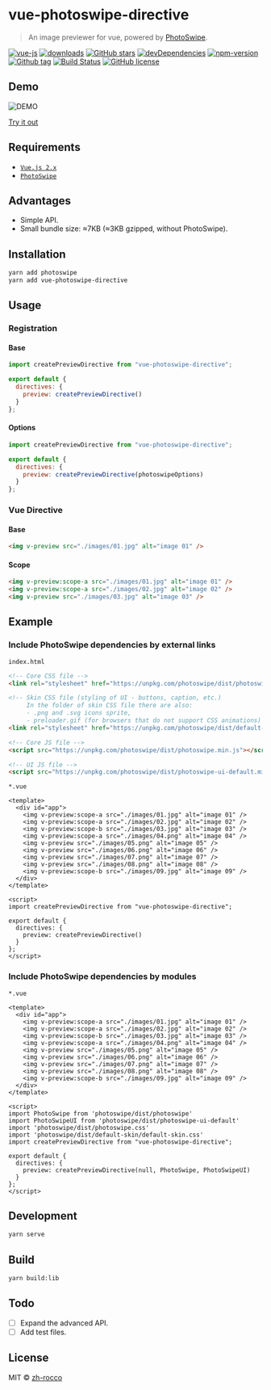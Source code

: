# vue-photoswipe-directive

> An image previewer for vue, powered by [PhotoSwipe](https://github.com/dimsemenov/PhotoSwipe).

[![vue-js](https://img.shields.io/badge/vue.js-2.x-brightgreen.svg?maxAge=604800)](https://vuejs.org/)
[![downloads](https://img.shields.io/npm/dt/vue-photoswipe-directive.svg)](http://npm-stats.com/~packages/vue-photoswipe-directive)
[![GitHub stars](https://img.shields.io/github/stars/zh-rocco/vue-photoswipe-directive.svg)](https://github.com/zh-rocco/vue-photoswipe-directive/stargazers)
[![devDependencies](https://img.shields.io/david/dev/zh-rocco/vue-photoswipe-directive.svg)](https://david-dm.org/zh-rocco/vue-photoswipe-directive?type=dev)
[![npm-version](https://img.shields.io/npm/v/vue-photoswipe-directive.svg?maxAge=3600)](https://www.npmjs.com/package/vue-photoswipe-directive)
[![Github tag](https://img.shields.io/github/tag/zh-rocco/vue-photoswipe-directive.svg?maxAge=3600)](https://github.com/zh-rocco/vue-photoswipe-directive/)
[![Build Status](https://travis-ci.org/zh-rocco/vue-photoswipe-directive.svg?branch=master)](https://travis-ci.org/zh-rocco/vue-photoswipe-directive)
[![GitHub license](https://img.shields.io/github/license/zh-rocco/vue-photoswipe-directive.svg)](https://github.com/zh-rocco/vue-photoswipe-directive/blob/master/LICENSE)

## Demo

![DEMO](https://repository-images.githubusercontent.com/194109246/dc703a00-9b42-11e9-920a-e84b3b3b7ac3)

[Try it out](https://zh-rocco.github.io/vue-photoswipe-directive/)

## Requirements

- [`Vue.js 2.x`](https://cn.vuejs.org/)
- [`PhotoSwipe`](https://github.com/dimsemenov/PhotoSwipe)

## Advantages

- Simple API.
- Small bundle size: ≈7KB (≈3KB gzipped, without PhotoSwipe).

## Installation

```bash
yarn add photoswipe
yarn add vue-photoswipe-directive
```

## Usage

### Registration

#### Base

```js
import createPreviewDirective from "vue-photoswipe-directive";

export default {
  directives: {
    preview: createPreviewDirective()
  }
};
```

#### Options

```js
import createPreviewDirective from "vue-photoswipe-directive";

export default {
  directives: {
    preview: createPreviewDirective(photoswipeOptions)
  }
};
```

### Vue Directive

#### Base

```html
<img v-preview src="./images/01.jpg" alt="image 01" />
```

#### Scope

```html
<img v-preview:scope-a src="./images/01.jpg" alt="image 01" />
<img v-preview:scope-a src="./images/02.jpg" alt="image 02" />
<img v-preview src="./images/03.jpg" alt="image 03" />
```

## Example

### Include PhotoSwipe dependencies by external links

`index.html`

```html
<!-- Core CSS file -->
<link rel="stylesheet" href="https://unpkg.com/photoswipe/dist/photoswipe.css" />

<!-- Skin CSS file (styling of UI - buttons, caption, etc.)
     In the folder of skin CSS file there are also:
     - .png and .svg icons sprite, 
     - preloader.gif (for browsers that do not support CSS animations) -->
<link rel="stylesheet" href="https://unpkg.com/photoswipe/dist/default-skin/default-skin.css" />

<!-- Core JS file -->
<script src="https://unpkg.com/photoswipe/dist/photoswipe.min.js"></script>

<!-- UI JS file -->
<script src="https://unpkg.com/photoswipe/dist/photoswipe-ui-default.min.js"></script>
```

`*.vue`

```vue
<template>
  <div id="app">
    <img v-preview:scope-a src="./images/01.jpg" alt="image 01" />
    <img v-preview:scope-a src="./images/02.jpg" alt="image 02" />
    <img v-preview:scope-b src="./images/03.jpg" alt="image 03" />
    <img v-preview:scope-a src="./images/04.png" alt="image 04" />
    <img v-preview src="./images/05.png" alt="image 05" />
    <img v-preview src="./images/06.png" alt="image 06" />
    <img v-preview src="./images/07.png" alt="image 07" />
    <img v-preview src="./images/08.png" alt="image 08" />
    <img v-preview:scope-b src="./images/09.jpg" alt="image 09" />
  </div>
</template>

<script>
import createPreviewDirective from "vue-photoswipe-directive";

export default {
  directives: {
    preview: createPreviewDirective()
  }
};
</script>
```

### Include PhotoSwipe dependencies by modules

`*.vue`

```vue
<template>
  <div id="app">
    <img v-preview:scope-a src="./images/01.jpg" alt="image 01" />
    <img v-preview:scope-a src="./images/02.jpg" alt="image 02" />
    <img v-preview:scope-b src="./images/03.jpg" alt="image 03" />
    <img v-preview:scope-a src="./images/04.png" alt="image 04" />
    <img v-preview src="./images/05.png" alt="image 05" />
    <img v-preview src="./images/06.png" alt="image 06" />
    <img v-preview src="./images/07.png" alt="image 07" />
    <img v-preview src="./images/08.png" alt="image 08" />
    <img v-preview:scope-b src="./images/09.jpg" alt="image 09" />
  </div>
</template>

<script>
import PhotoSwipe from 'photoswipe/dist/photoswipe'
import PhotoSwipeUI from 'photoswipe/dist/photoswipe-ui-default'
import 'photoswipe/dist/photoswipe.css'
import 'photoswipe/dist/default-skin/default-skin.css'
import createPreviewDirective from "vue-photoswipe-directive";

export default {
  directives: {
    preview: createPreviewDirective(null, PhotoSwipe, PhotoSwipeUI)
  }
};
</script>
```

## Development

```bash
yarn serve
```

## Build

```bash
yarn build:lib
```

## Todo

- [ ] Expand the advanced API. 
- [ ] Add test files.

## License

MIT © [zh-rocco](https://github.com/zh-rocco)
